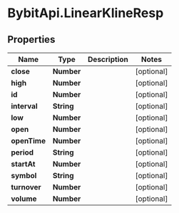 # BybitApi.LinearKlineResp

## Properties
Name | Type | Description | Notes
------------ | ------------- | ------------- | -------------
**close** | **Number** |  | [optional] 
**high** | **Number** |  | [optional] 
**id** | **Number** |  | [optional] 
**interval** | **String** |  | [optional] 
**low** | **Number** |  | [optional] 
**open** | **Number** |  | [optional] 
**openTime** | **Number** |  | [optional] 
**period** | **String** |  | [optional] 
**startAt** | **Number** |  | [optional] 
**symbol** | **String** |  | [optional] 
**turnover** | **Number** |  | [optional] 
**volume** | **Number** |  | [optional] 


